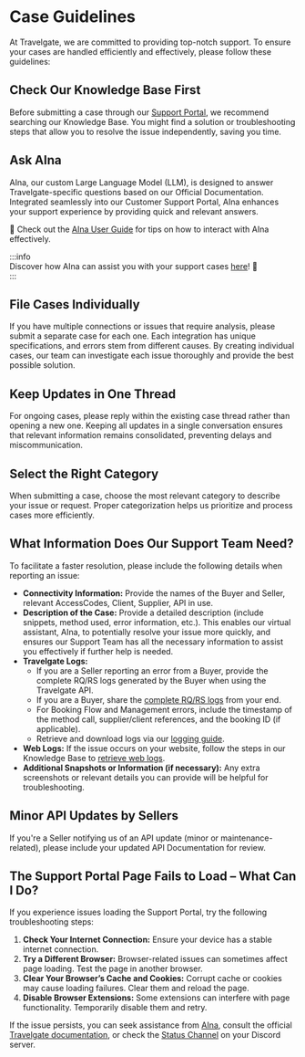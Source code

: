 ﻿---
sidebar_position: 2
---

# Case Guidelines  

At Travelgate, we are committed to providing top-notch support. To ensure your cases are handled efficiently and effectively, please follow these guidelines:  

## Check Our Knowledge Base First 
Before submitting a case through our [Support Portal](/kb/tickets/travelgatex-tickets), we recommend searching our Knowledge Base. You might find a solution or troubleshooting steps that allow you to resolve the issue independently, saving you time.  

## Ask AIna
AIna, our custom Large Language Model (LLM), is designed to answer Travelgate-specific questions based on our Official Documentation. Integrated seamlessly into our Customer Support Portal, AIna enhances your support experience by providing quick and relevant answers.  

📌 Check out the [AIna User Guide](/kb/getting-started-with-travelgate/about-our-support/aina-guide) for tips on how to interact with AIna effectively.  

:::info  
Discover how AIna can assist you with your support cases [here](/kb/tickets/travelgatex-tickets)! 🚀  
:::  

## File Cases Individually
If you have multiple connections or issues that require analysis, please submit a separate case for each one. Each integration has unique specifications, and errors stem from different causes. By creating individual cases, our team can investigate each issue thoroughly and provide the best possible solution.  

## Keep Updates in One Thread
For ongoing cases, please reply within the existing case thread rather than opening a new one. Keeping all updates in a single conversation ensures that relevant information remains consolidated, preventing delays and miscommunication.  

## Select the Right Category  
When submitting a case, choose the most relevant category to describe your issue or request. Proper categorization helps us prioritize and process cases more efficiently.  

## What Information Does Our Support Team Need?
To facilitate a faster resolution, please include the following details when reporting an issue:  

- **Connectivity Information:** Provide the names of the Buyer and Seller, relevant AccessCodes, Client, Supplier, API in use.
- **Description of the Case:** Provide a detailed description (include snippets, method used, error information, etc.). This enables our virtual assistant, AIna, to potentially resolve your issue more quickly, and ensures our Support Team has all the necessary information to assist you effectively if further help is needed.
- **Travelgate Logs:**  
  - If you are a Seller reporting an error from a Buyer, provide the complete RQ/RS logs generated by the Buyer when using the Travelgate API.  
  - If you are a Buyer, share the [complete RQ/RS logs](/kb/web-features/monitoring-tools/logging/audit-supplier-transactions) from your end.  
  - For Booking Flow and Management errors, include the timestamp of the method call, supplier/client references, and the booking ID (if applicable).  
  - Retrieve and download logs via our [logging guide](/kb/web-features/monitoring-tools/logging/logging-details).  
- **Web Logs:** If the issue occurs on your website, follow the steps in our Knowledge Base to [retrieve web logs](/kb/tickets/how-to-retrieve-web-logs-from-website#how-can-i-obtain-travelgatex-website-logs%EF%B8%8F).  
- **Additional Snapshots or Information (if necessary):** Any extra screenshots or relevant details you can provide will be helpful for troubleshooting.  

## Minor API Updates by Sellers
If you're a Seller notifying us of an API update (minor or maintenance-related), please include your updated API Documentation for review.  

## The Support Portal Page Fails to Load – What Can I Do?  
If you experience issues loading the Support Portal, try the following troubleshooting steps:  

1. **Check Your Internet Connection:** Ensure your device has a stable internet connection.  
2. **Try a Different Browser:** Browser-related issues can sometimes affect page loading. Test the page in another browser.  
3. **Clear Your Browser’s Cache and Cookies:** Corrupt cache or cookies may cause loading failures. Clear them and reload the page.  
4. **Disable Browser Extensions:** Some extensions can interfere with page functionality. Temporarily disable them and retry.  

If the issue persists, you can seek assistance from [AIna](/kb/getting-started-with-travelgate/about-our-support/aina), consult the official [Travelgate documentation](https://docs.travelgate.com/), or check the [Status Channel](https://discord.com/channels/1121158946074402916/1238058167385067601) on your Discord server.  
